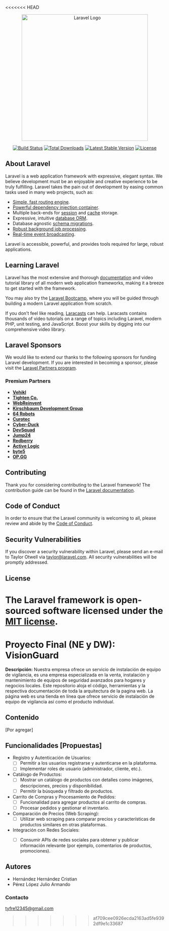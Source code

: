 <<<<<<< HEAD
<p align="center"><a href="https://laravel.com" target="_blank"><img src="https://raw.githubusercontent.com/laravel/art/master/logo-lockup/5%20SVG/2%20CMYK/1%20Full%20Color/laravel-logolockup-cmyk-red.svg" width="400" alt="Laravel Logo"></a></p>

<p align="center">
<a href="https://github.com/laravel/framework/actions"><img src="https://github.com/laravel/framework/workflows/tests/badge.svg" alt="Build Status"></a>
<a href="https://packagist.org/packages/laravel/framework"><img src="https://img.shields.io/packagist/dt/laravel/framework" alt="Total Downloads"></a>
<a href="https://packagist.org/packages/laravel/framework"><img src="https://img.shields.io/packagist/v/laravel/framework" alt="Latest Stable Version"></a>
<a href="https://packagist.org/packages/laravel/framework"><img src="https://img.shields.io/packagist/l/laravel/framework" alt="License"></a>
</p>

## About Laravel

Laravel is a web application framework with expressive, elegant syntax. We believe development must be an enjoyable and creative experience to be truly fulfilling. Laravel takes the pain out of development by easing common tasks used in many web projects, such as:

- [Simple, fast routing engine](https://laravel.com/docs/routing).
- [Powerful dependency injection container](https://laravel.com/docs/container).
- Multiple back-ends for [session](https://laravel.com/docs/session) and [cache](https://laravel.com/docs/cache) storage.
- Expressive, intuitive [database ORM](https://laravel.com/docs/eloquent).
- Database agnostic [schema migrations](https://laravel.com/docs/migrations).
- [Robust background job processing](https://laravel.com/docs/queues).
- [Real-time event broadcasting](https://laravel.com/docs/broadcasting).

Laravel is accessible, powerful, and provides tools required for large, robust applications.

## Learning Laravel

Laravel has the most extensive and thorough [documentation](https://laravel.com/docs) and video tutorial library of all modern web application frameworks, making it a breeze to get started with the framework.

You may also try the [Laravel Bootcamp](https://bootcamp.laravel.com), where you will be guided through building a modern Laravel application from scratch.

If you don't feel like reading, [Laracasts](https://laracasts.com) can help. Laracasts contains thousands of video tutorials on a range of topics including Laravel, modern PHP, unit testing, and JavaScript. Boost your skills by digging into our comprehensive video library.

## Laravel Sponsors

We would like to extend our thanks to the following sponsors for funding Laravel development. If you are interested in becoming a sponsor, please visit the [Laravel Partners program](https://partners.laravel.com).

### Premium Partners

- **[Vehikl](https://vehikl.com/)**
- **[Tighten Co.](https://tighten.co)**
- **[WebReinvent](https://webreinvent.com/)**
- **[Kirschbaum Development Group](https://kirschbaumdevelopment.com)**
- **[64 Robots](https://64robots.com)**
- **[Curotec](https://www.curotec.com/services/technologies/laravel/)**
- **[Cyber-Duck](https://cyber-duck.co.uk)**
- **[DevSquad](https://devsquad.com/hire-laravel-developers)**
- **[Jump24](https://jump24.co.uk)**
- **[Redberry](https://redberry.international/laravel/)**
- **[Active Logic](https://activelogic.com)**
- **[byte5](https://byte5.de)**
- **[OP.GG](https://op.gg)**

## Contributing

Thank you for considering contributing to the Laravel framework! The contribution guide can be found in the [Laravel documentation](https://laravel.com/docs/contributions).

## Code of Conduct

In order to ensure that the Laravel community is welcoming to all, please review and abide by the [Code of Conduct](https://laravel.com/docs/contributions#code-of-conduct).

## Security Vulnerabilities

If you discover a security vulnerability within Laravel, please send an e-mail to Taylor Otwell via [taylor@laravel.com](mailto:taylor@laravel.com). All security vulnerabilities will be promptly addressed.

## License

The Laravel framework is open-sourced software licensed under the [MIT license](https://opensource.org/licenses/MIT).
=======
# Proyecto Final (NE y DW): VisionGuard
**Descripción:** Nuestra empresa ofrece un servicio de instalación de equipo de vigilancia, es una empresa especializada en la venta, instalación y mantenimiento de equipos de seguridad avanzados para hogares y negocios locales.
Este repositorio aloja el código,  herramientas y la respectiva documentación de toda la arquitectura de la pagina web. La página web es una tienda en línea que ofrece servicio de instalación de equipo de vigilancia así como el producto individual.

## Contenido
[Por agregar]

## Funcionalidades [Propuestas]

 - Registro y Autenticación de Usuarios:
	 - [ ] Permitir a los usuarios registrarse y autenticarse en la plataforma.
	 - [ ] Implementar roles de usuario (administrador, cliente, etc.). 
 - Catálogo de Productos: 
	 - [ ] Mostrar un catálogo de productos con detalles como imágenes, descripciones, precios y disponibilidad.
	 - [ ] Permitir la búsqueda y filtrado de productos. 
- Carrito de Compras y Procesamiento de Pedidos:
   - [ ] Funcionalidad para agregar productos al carrito de compras. 
   - [ ] Procesar pedidos y gestionar el inventario. 
 - Comparación de Precios (Web Scraping):
	 - [ ] Utilizar web scraping para comparar precios y características de productos similares en otras plataformas.
 - Integración con Redes Sociales: 
	 - [ ] Consumir APIs de redes sociales para obtener y publicar información relevante (por ejemplo, comentarios de productos, promociones).


## Autores

 - Hernández Hernández Cristian
- Pérez López Julio Armando

### Contacto
tyfre12345@gmail.com
>>>>>>> af709cee0926ecda2163ad5fe9392df9e1c33687
